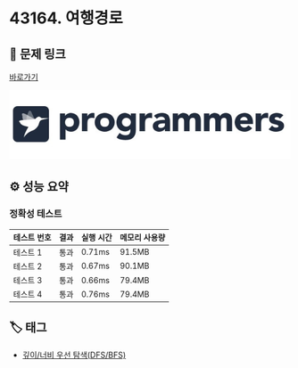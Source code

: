 # 43164. 여행경로

## 🔗 문제 링크

[바로가기](https://school.programmers.co.kr/learn/courses/30/lessons/43164)

![프로그래머스 로고](../../images/programmers.jpg)

## ⚙️ 성능 요약

### 정확성 테스트

| 테스트 번호 | 결과 | 실행 시간 | 메모리 사용량 |
| ----------- | ---- | --------- | ------------- |
| 테스트 1    | 통과 | 0.71ms    | 91.5MB        |
| 테스트 2    | 통과 | 0.67ms    | 90.1MB        |
| 테스트 3    | 통과 | 0.66ms    | 79.4MB        |
| 테스트 4    | 통과 | 0.76ms    | 79.4MB        |

## 🏷️ 태그

- [깊이/너비 우선 탐색(DFS/BFS)](https://school.programmers.co.kr/learn/courses/30/parts/12421)
